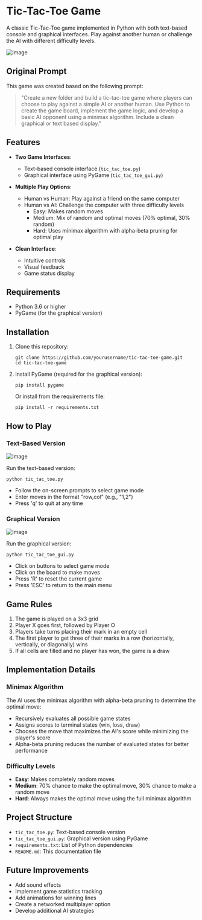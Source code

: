 # Tic-Tac-Toe Game

A classic Tic-Tac-Toe game implemented in Python with both text-based console and graphical interfaces. Play against another human or challenge the AI with different difficulty levels.

![image](https://github.com/user-attachments/assets/0edb139e-b453-4edc-8385-466afe0ad7de)

## Original Prompt

This game was created based on the following prompt:

> "Create a new folder and build a tic-tac-toe game where players can choose to play against a simple AI or another human. Use Python to create the game board, implement the game logic, and develop a basic AI opponent using a minimax algorithm. Include a clean graphical or text based display."

## Features

- **Two Game Interfaces**:
  - Text-based console interface (`tic_tac_toe.py`)
  - Graphical interface using PyGame (`tic_tac_toe_gui.py`)

- **Multiple Play Options**:
  - Human vs Human: Play against a friend on the same computer
  - Human vs AI: Challenge the computer with three difficulty levels
    - Easy: Makes random moves
    - Medium: Mix of random and optimal moves (70% optimal, 30% random)
    - Hard: Uses minimax algorithm with alpha-beta pruning for optimal play

- **Clean Interface**:
  - Intuitive controls
  - Visual feedback
  - Game status display

## Requirements

- Python 3.6 or higher
- PyGame (for the graphical version)

## Installation

1. Clone this repository:
   ```
   git clone https://github.com/yourusername/tic-tac-toe-game.git
   cd tic-tac-toe-game
   ```

2. Install PyGame (required for the graphical version):
   ```
   pip install pygame
   ```
   
   Or install from the requirements file:
   ```
   pip install -r requirements.txt
   ```

## How to Play

### Text-Based Version

![image](https://github.com/user-attachments/assets/78223bd4-0810-4726-bfcf-d1b1963a33e3)


Run the text-based version:
```
python tic_tac_toe.py
```

- Follow the on-screen prompts to select game mode
- Enter moves in the format "row,col" (e.g., "1,2")
- Press 'q' to quit at any time

### Graphical Version

![image](https://github.com/user-attachments/assets/c2715762-32f9-40ec-a45b-1cd70666686d)



Run the graphical version:
```
python tic_tac_toe_gui.py
```

- Click on buttons to select game mode
- Click on the board to make moves
- Press 'R' to reset the current game
- Press 'ESC' to return to the main menu

## Game Rules

1. The game is played on a 3x3 grid
2. Player X goes first, followed by Player O
3. Players take turns placing their mark in an empty cell
4. The first player to get three of their marks in a row (horizontally, vertically, or diagonally) wins
5. If all cells are filled and no player has won, the game is a draw

## Implementation Details

### Minimax Algorithm

The AI uses the minimax algorithm with alpha-beta pruning to determine the optimal move:

- Recursively evaluates all possible game states
- Assigns scores to terminal states (win, loss, draw)
- Chooses the move that maximizes the AI's score while minimizing the player's score
- Alpha-beta pruning reduces the number of evaluated states for better performance

### Difficulty Levels

- **Easy**: Makes completely random moves
- **Medium**: 70% chance to make the optimal move, 30% chance to make a random move
- **Hard**: Always makes the optimal move using the full minimax algorithm

## Project Structure

- `tic_tac_toe.py`: Text-based console version
- `tic_tac_toe_gui.py`: Graphical version using PyGame
- `requirements.txt`: List of Python dependencies
- `README.md`: This documentation file

## Future Improvements

- Add sound effects
- Implement game statistics tracking
- Add animations for winning lines
- Create a networked multiplayer option
- Develop additional AI strategies


